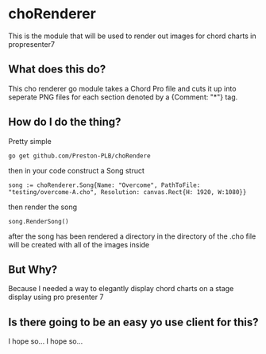 # choRenderer
This is the module that will be used to render out images for chord charts in propresenter7

## What does this do?

This cho renderer go module takes a Chord Pro file and cuts it up into seperate PNG files for each section denoted by a {Comment: "*"} tag.

## How do I do the thing?

Pretty simple

```
go get github.com/Preston-PLB/choRendere
```

then in your code construct a Song struct

```golang
song := choRenderer.Song{Name: "Overcome", PathToFile: "testing/overcome-A.cho", Resolution: canvas.Rect{H: 1920, W:1080}}
```

then render the song

```
song.RenderSong()
```

after the song has been rendered a directory in the directory of the .cho file will be created with all of the images inside

## But Why?

Because I needed a way to elegantly display chord charts on a stage display using pro presenter 7

## Is there going to be an easy yo use client for this?

I hope so... I hope so...
